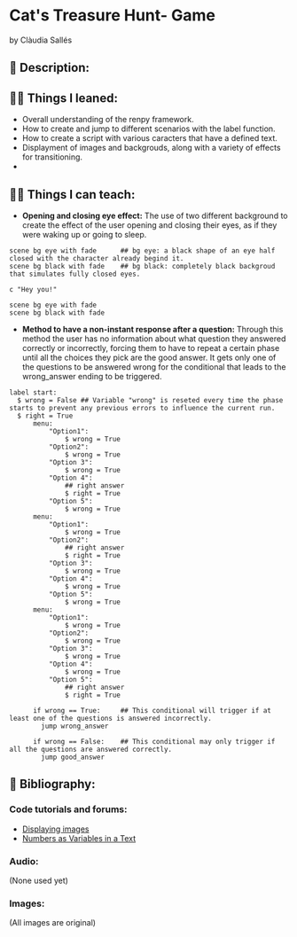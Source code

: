 # Cat's Treasure Hunt- Game
by Clàudia Sallés

## :pencil: Description:

## :woman_student: Things I leaned:
- Overall understanding of the renpy framework.
- How to create and jump to different scenarios with the label function.
- How to create a script with various caracters that have a defined text.
- Displayment of images and backgrouds, along with a variety of effects for transitioning.
- 

## :woman_teacher: Things I can teach: 
- **Opening and closing eye effect:** The use of two different background to create the effect of the user opening and closing their eyes, as if they were waking up or going to sleep.
```
scene bg eye with fade      ## bg eye: a black shape of an eye half closed with the character already begind it.
scene bg black with fade    ## bg black: completely black backgroud that simulates fully closed eyes.

c "Hey you!"

scene bg eye with fade
scene bg black with fade
```

- **Method to have a non-instant response after a question:** Through this method the user has no information about what question they answered correctly or incorrectly, forcing them to have to repeat a certain phase until all the choices they pick are the good answer. It gets only one of the questions to be answered wrong for the conditional that leads to the wrong_answer ending to be triggered.
```
label start:
  $ wrong = False ## Variable "wrong" is reseted every time the phase starts to prevent any previous errors to influence the current run.
  $ right = True
      menu:
          "Option1":
              $ wrong = True
          "Option2":
              $ wrong = True
          "Option 3":
              $ wrong = True
          "Option 4":
              ## right answer
              $ right = True
          "Option 5":
              $ wrong = True
      menu:
          "Option1":
              $ wrong = True
          "Option2":
              ## right answer
              $ right = True
          "Option 3":
              $ wrong = True
          "Option 4":
              $ wrong = True
          "Option 5":
              $ wrong = True
      menu:
          "Option1":
              $ wrong = True
          "Option2":
              $ wrong = True
          "Option 3":
              $ wrong = True
          "Option 4":
              $ wrong = True
          "Option 5":
              ## right answer
              $ right = True

      if wrong == True:     ## This conditional will trigger if at least one of the questions is answered incorrectly. 
        jump wrong_answer

      if wrong == False:    ## This conditional may only trigger if all the questions are answered correctly.
        jump good_answer
```



## 	:notebook_with_decorative_cover: Bibliography:
### Code tutorials and forums:
- [Displaying images](https://www.renpy.org/doc/html/displaying_images.html)
- [Numbers as Variables in a Text](https://www.renpy.org/wiki/renpy/doc/reference/Text#Interpolation)

### Audio:
(None used yet)

### Images:
(All images are original)

